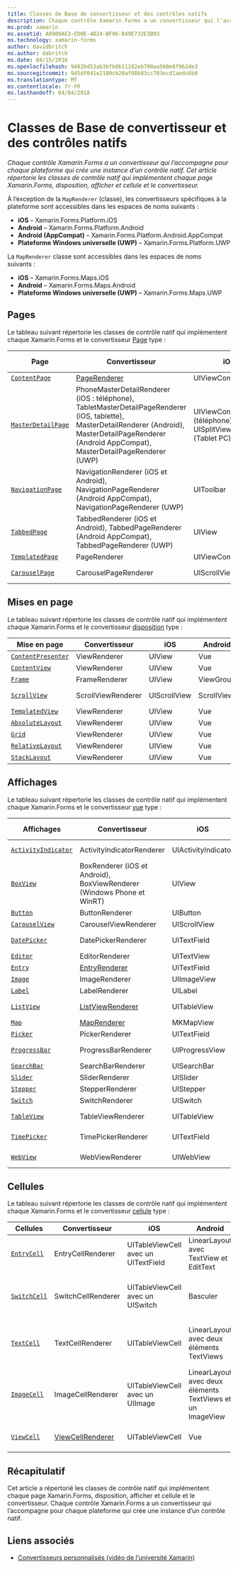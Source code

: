 ```yaml
---
title: Classes de Base de convertisseur et des contrôles natifs
description: Chaque contrôle Xamarin.Forms a un convertisseur qui l’accompagne pour chaque plateforme qui crée une instance d’un contrôle natif. Cet article répertorie les classes de contrôle natif qui implémentent chaque page Xamarin.Forms, disposition, afficher et cellule et le convertisseur.
ms.prod: xamarin
ms.assetid: A8909AE3-ED0E-4D24-BF96-B49E732E3B93
ms.technology: xamarin-forms
author: davidbritch
ms.author: dabritch
ms.date: 04/15/2016
ms.openlocfilehash: 9402bd53ab3bfb0b11182eb700aa560e8f962de3
ms.sourcegitcommit: 945df041e2180cb20af08b83cc703ecd1aedc6b0
ms.translationtype: MT
ms.contentlocale: fr-FR
ms.lasthandoff: 04/04/2018
---
```

# <a name="renderer-base-classes-and-native-controls"></a>Classes de Base de convertisseur et des contrôles natifs

_Chaque contrôle Xamarin.Forms a un convertisseur qui l’accompagne pour chaque plateforme qui crée une instance d’un contrôle natif. Cet article répertorie les classes de contrôle natif qui implémentent chaque page Xamarin.Forms, disposition, afficher et cellule et le convertisseur._

À l’exception de la `MapRenderer` (classe), les convertisseurs spécifiques à la plateforme sont accessibles dans les espaces de noms suivants :

- **iOS** – Xamarin.Forms.Platform.iOS
- **Android** – Xamarin.Forms.Platform.Android
- **Android (AppCompat)** – Xamarin.Forms.Platform.Android.AppCompat
- **Plateforme Windows universelle (UWP)** – Xamarin.Forms.Platform.UWP

La `MapRenderer` classe sont accessibles dans les espaces de noms suivants :

- **iOS** – Xamarin.Forms.Maps.iOS
- **Android** – Xamarin.Forms.Maps.Android
- **Plateforme Windows universelle (UWP)** – Xamarin.Forms.Maps.UWP

## <a name="pages"></a>Pages

Le tableau suivant répertorie les classes de contrôle natif qui implémentent chaque Xamarin.Forms et le convertisseur [Page](~/xamarin-forms/user-interface/controls/pages.md) type :

|Page|Convertisseur|iOS|Android|Android (AppCompat)|UWP|
|--- |--- |--- |--- |--- |--- |
|[`ContentPage`](https://developer.xamarin.com/api/type/Xamarin.Forms.ContentPage/)|[PageRenderer](~/xamarin-forms/app-fundamentals/custom-renderer/contentpage.md)|UIViewController|ViewGroup||FrameworkElement|
|[`MasterDetailPage`](https://developer.xamarin.com/api/type/Xamarin.Forms.MasterDetailPage/)|PhoneMasterDetailRenderer (iOS : téléphone), TabletMasterDetailPageRenderer (iOS, tablette), MasterDetailRenderer (Android), MasterDetailPageRenderer (Android AppCompat), MasterDetailPageRenderer (UWP)|UIViewController (téléphone), UISplitViewController (Tablet PC)|DrawerLayout (v4)|DrawerLayout (v4)|FrameworkElement (contrôle personnalisé)|
|[`NavigationPage`](https://developer.xamarin.com/api/type/Xamarin.Forms.NavigationPage/)|NavigationRenderer (iOS et Android), NavigationPageRenderer (Android AppCompat), NavigationPageRenderer (UWP)|UIToolbar|ViewGroup|ViewGroup|FrameworkElement (contrôle personnalisé)|
|[`TabbedPage`](https://developer.xamarin.com/api/type/Xamarin.Forms.TabbedPage/)|TabbedRenderer (iOS et Android), TabbedPageRenderer (Android AppCompat), TabbedPageRenderer (UWP)|UIView|ViewPager|ViewPager|FrameworkElement (Pivot)|
|[`TemplatedPage`](https://developer.xamarin.com/api/type/Xamarin.Forms.TemplatedPage/)|PageRenderer|UIViewController|ViewGroup||FrameworkElement|
|[`CarouselPage`](https://developer.xamarin.com/api/type/Xamarin.Forms.CarouselPage/)|CarouselPageRenderer|UIScrollView|ViewPager|ViewPager|FrameworkElement (FlipView)|

## <a name="layouts"></a>Mises en page

Le tableau suivant répertorie les classes de contrôle natif qui implémentent chaque Xamarin.Forms et le convertisseur [disposition](~/xamarin-forms/user-interface/controls/layouts.md) type :

|Mise en page|Convertisseur|iOS|Android|UWP|
|--- |--- |--- |--- |--- |
|[`ContentPresenter`](https://developer.xamarin.com/api/type/Xamarin.Forms.ContentPresenter/)|ViewRenderer|UIView|Vue|FrameworkElement|
|[`ContentView`](https://developer.xamarin.com/api/type/Xamarin.Forms.ContentView/)|ViewRenderer|UIView|Vue|FrameworkElement|
|[`Frame`](https://developer.xamarin.com/api/type/Xamarin.Forms.Frame/)|FrameRenderer|UIView|ViewGroup|Bordure|
|[`ScrollView`](https://developer.xamarin.com/api/type/Xamarin.Forms.ScrollView/)|ScrollViewRenderer|UIScrollView|ScrollView|Visionneuse de défilement|
|[`TemplatedView`](https://developer.xamarin.com/api/type/Xamarin.Forms.TemplatedView/)|ViewRenderer|UIView|Vue|FrameworkElement|
|[`AbsoluteLayout`](https://developer.xamarin.com/api/type/Xamarin.Forms.AbsoluteLayout/)|ViewRenderer|UIView|Vue|FrameworkElement|
|[`Grid`](https://developer.xamarin.com/api/type/Xamarin.Forms.Grid/)|ViewRenderer|UIView|Vue|FrameworkElement|
|[`RelativeLayout`](https://developer.xamarin.com/api/type/Xamarin.Forms.RelativeLayout/)|ViewRenderer|UIView|Vue|FrameworkElement|
|[`StackLayout`](https://developer.xamarin.com/api/type/Xamarin.Forms.StackLayout/)|ViewRenderer|UIView|Vue|FrameworkElement|

## <a name="views"></a>Affichages

Le tableau suivant répertorie les classes de contrôle natif qui implémentent chaque Xamarin.Forms et le convertisseur [vue](~/xamarin-forms/user-interface/controls/views.md) type :

|Affichages|Convertisseur|iOS|Android|Android (AppCompat)|UWP|
|--- |--- |--- |--- |--- |--- |
|[`ActivityIndicator`](https://developer.xamarin.com/api/type/Xamarin.Forms.ActivityIndicator/)|ActivityIndicatorRenderer|UIActivityIndicator|Barre de progression||Barre de progression|
|[`BoxView`](https://developer.xamarin.com/api/type/Xamarin.Forms.BoxView/)|BoxRenderer (iOS et Android), BoxViewRenderer (Windows Phone et WinRT)|UIView|ViewGroup||Rectangle|
|[`Button`](https://developer.xamarin.com/api/type/Xamarin.Forms.Button/)|ButtonRenderer|UIButton|Bouton|AppCompatButton|Bouton|
|[`CarouselView`](https://developer.xamarin.com/api/type/Xamarin.Forms.CarouselView/)|CarouselViewRenderer|UIScrollView|RecyclerView||FlipView|
|[`DatePicker`](https://developer.xamarin.com/api/type/Xamarin.Forms.DatePicker/)|DatePickerRenderer|UITextField|EditText||Sélecteur de dates|
|[`Editor`](https://developer.xamarin.com/api/type/Xamarin.Forms.Editor/)|EditorRenderer|UITextView|EditText||TextBox|
|[`Entry`](https://developer.xamarin.com/api/type/Xamarin.Forms.Entry/)|[EntryRenderer](~/xamarin-forms/app-fundamentals/custom-renderer/entry.md)|UITextField|EditText||TextBox|
|[`Image`](https://developer.xamarin.com/api/type/Xamarin.Forms.Image/)|ImageRenderer|UIImageView|ImageView||Image|
|[`Label`](https://developer.xamarin.com/api/type/Xamarin.Forms.Label/)|LabelRenderer|UILabel|TextView||TextBlock|
|[`ListView`](https://developer.xamarin.com/api/type/Xamarin.Forms.ListView/)|[ListViewRenderer](~/xamarin-forms/app-fundamentals/custom-renderer/listview.md)|UITableView|Affichage de liste||Affichage de liste|
|[`Map`](https://developer.xamarin.com/api/type/Xamarin.Forms.Maps.Map/)|[MapRenderer](~/xamarin-forms/app-fundamentals/custom-renderer/map/index.md)|MKMapView|MapView||MapControl|
|[`Picker`](https://developer.xamarin.com/api/type/Xamarin.Forms.Picker/)|PickerRenderer|UITextField|EditText|EditText|ComboBox|
|[`ProgressBar`](https://developer.xamarin.com/api/type/Xamarin.Forms.ProgressBar/)|ProgressBarRenderer|UIProgressView|Barre de progression||Barre de progression|
|[`SearchBar`](https://developer.xamarin.com/api/type/Xamarin.Forms.SearchBar/)|SearchBarRenderer|UISearchBar|Localisateur||AutoSuggestBox|
|[`Slider`](https://developer.xamarin.com/api/type/Xamarin.Forms.Slider/)|SliderRenderer|UISlider|SeekBar||Curseur|
|[`Stepper`](https://developer.xamarin.com/api/type/Xamarin.Forms.Stepper/)|StepperRenderer|UIStepper|LinearLayout||Contrôle|
|[`Switch`](https://developer.xamarin.com/api/type/Xamarin.Forms.Switch/)|SwitchRenderer|UISwitch|Basculer|SwitchCompat|Bouton bascule|
|[`TableView`](https://developer.xamarin.com/api/type/Xamarin.Forms.TableView/)|TableViewRenderer|UITableView|Affichage de liste||Affichage de liste|
|[`TimePicker`](https://developer.xamarin.com/api/type/Xamarin.Forms.TimePicker/)|TimePickerRenderer|UITextField|EditText||Sélecteur d'heure|
|[`WebView`](https://developer.xamarin.com/api/type/Xamarin.Forms.WebView/)|WebViewRenderer|UIWebView|Affichage Web||Affichage Web|

## <a name="cells"></a>Cellules

Le tableau suivant répertorie les classes de contrôle natif qui implémentent chaque Xamarin.Forms et le convertisseur [cellule](~/xamarin-forms/user-interface/controls/cells.md) type :

|Cellules|Convertisseur|iOS|Android|UWP|
|--- |--- |--- |--- |--- |
|[`EntryCell`](https://developer.xamarin.com/api/type/Xamarin.Forms.EntryCell/)|EntryCellRenderer|UITableViewCell avec un UITextField|LinearLayout avec TextView et EditText|DataTemplate avec une zone de texte|
|[`SwitchCell`](https://developer.xamarin.com/api/type/Xamarin.Forms.SwitchCell/)|SwitchCellRenderer|UITableViewCell avec un UISwitch|Basculer|DataTemplate avec une grille contenant un TextBlock et un ToggleSwitch|
|[`TextCell`](https://developer.xamarin.com/api/type/Xamarin.Forms.TextCell/)|TextCellRenderer|UITableViewCell|LinearLayout avec deux éléments TextViews|DataTemplate avec un StackPanel contenant deux TextBlocks|
|[`ImageCell`](https://developer.xamarin.com/api/type/Xamarin.Forms.ImageCell/)|ImageCellRenderer|UITableViewCell avec un UIImage|LinearLayout avec deux éléments TextViews et un ImageView|DataTemplate avec une grille contenant une Image et deux TextBlocks|
|[`ViewCell`](https://developer.xamarin.com/api/type/Xamarin.Forms.ViewCell/)|[ViewCellRenderer](~/xamarin-forms/app-fundamentals/custom-renderer/viewcell.md)|UITableViewCell|Vue|DataTemplate avec un ContentPresenter|

## <a name="summary"></a>Récapitulatif

Cet article a répertorié les classes de contrôle natif qui implémentent chaque page Xamarin.Forms, disposition, afficher et cellule et le convertisseur. Chaque contrôle Xamarin.Forms a un convertisseur qui l’accompagne pour chaque plateforme qui crée une instance d’un contrôle natif.

## <a name="related-links"></a>Liens associés

- [Convertisseurs personnalisés (vidéo de l’université Xamarin)](https://developer.xamarin.com/videos/cross-platform/xamarinforms-custom-renderers/)

